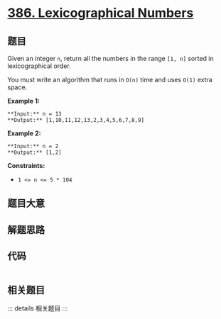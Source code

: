 # [386. Lexicographical Numbers](https://leetcode.com/problems/lexicographical-numbers)

## 题目

Given an integer `n`, return all the numbers in the range `[1, n]` sorted in
lexicographical order.

You must write an algorithm that runs in `O(n)` time and uses `O(1)` extra
space.



**Example 1:**

    
    
    **Input:** n = 13
    **Output:** [1,10,11,12,13,2,3,4,5,6,7,8,9]
    

**Example 2:**

    
    
    **Input:** n = 2
    **Output:** [1,2]
    



**Constraints:**

  * `1 <= n <= 5 * 104`


## 题目大意

## 解题思路

## 代码

```javascript

```

## 相关题目

::: details 相关题目
:::
